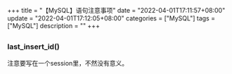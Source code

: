 +++
title = "【MySQL】语句注意事项"
date = "2022-04-01T17:11:57+08:00"
update = "2022-04-01T17:12:05+08:00"
categories = ["MySQL"]
tags = ["MySQL"]
description = ""
+++


## 
### last_insert_id()

注意要写在一个session里，不然没有意义。